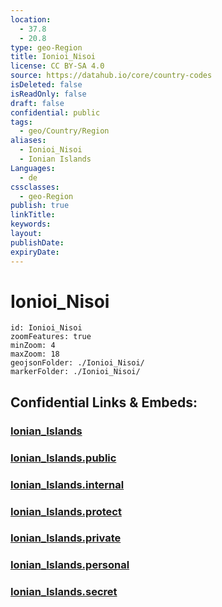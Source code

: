 ```yaml
---
location:
  - 37.8
  - 20.8
type: geo-Region
title: Ionioi_Nisoi
license: CC BY-SA 4.0
source: https://datahub.io/core/country-codes
isDeleted: false
isReadOnly: false
draft: false
confidential: public
tags:
  - geo/Country/Region
aliases:
  - Ionioi_Nisoi
  - Ionian Islands
Languages:
  - de
cssclasses:
  - geo-Region
publish: true
linkTitle:
keywords:
layout:
publishDate:
expiryDate:
---
```


# Ionioi_Nisoi

```leaflet
id: Ionioi_Nisoi
zoomFeatures: true 
minZoom: 4 
maxZoom: 18
geojsonFolder: ./Ionioi_Nisoi/
markerFolder: ./Ionioi_Nisoi/
```


## Confidential Links & Embeds: 

### [Ionian_Islands](/_Standards/Earth/Continent/Europe/Europe~South/Greece/Regions-Greek/Ionian_Islands.md) 

### [Ionian_Islands.public](/_public/Earth/Continent/Europe/Europe~South/Greece/Regions-Greek/Ionian_Islands.public.md) 

### [Ionian_Islands.internal](/_internal/Earth/Continent/Europe/Europe~South/Greece/Regions-Greek/Ionian_Islands.internal.md) 

### [Ionian_Islands.protect](/_protect/Earth/Continent/Europe/Europe~South/Greece/Regions-Greek/Ionian_Islands.protect.md) 

### [Ionian_Islands.private](/_private/Earth/Continent/Europe/Europe~South/Greece/Regions-Greek/Ionian_Islands.private.md) 

### [Ionian_Islands.personal](/_personal/Earth/Continent/Europe/Europe~South/Greece/Regions-Greek/Ionian_Islands.personal.md) 

### [Ionian_Islands.secret](/_secret/Earth/Continent/Europe/Europe~South/Greece/Regions-Greek/Ionian_Islands.secret.md)

